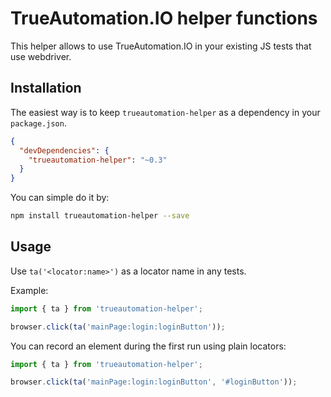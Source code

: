 TrueAutomation.IO helper functions
====

This helper allows to use TrueAutomation.IO in your existing JS tests that use webdriver.

## Installation

The easiest way is to keep `trueautomation-helper` as a dependency in your `package.json`.

```json
{
  "devDependencies": {
    "trueautomation-helper": "~0.3"
  }
}
```

You can simple do it by:

```bash
npm install trueautomation-helper --save
```

## Usage

Use `ta('<locator:name>')` as a locator name in any tests. 

Example:
```javascript
import { ta } from 'trueautomation-helper';

browser.click(ta('mainPage:login:loginButton'));
```

You can record an element during the first run using plain locators:

```javascript
import { ta } from 'trueautomation-helper';

browser.click(ta('mainPage:login:loginButton', '#loginButton'));
```
